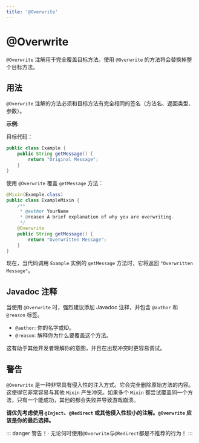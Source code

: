```yaml
---
title: '@Overwrite'
---
```


# @Overwrite

`@Overwrite` 注解用于完全覆盖目标方法。使用 `@Overwrite` 的方法将会替换掉整个目标方法。

## 用法

`@Overwrite` 注解的方法必须和目标方法有完全相同的签名（方法名、返回类型、参数）。

**示例:**

目标代码：
```java
public class Example {
    public String getMessage() {
        return "Original Message";
    }
}
```

使用 `@Overwrite` 覆盖 `getMessage` 方法：
```java
@Mixin(Example.class)
public class ExampleMixin {
    /**
     * @author YourName
     * @reason A brief explanation of why you are overwriting.
     */
    @Overwrite
    public String getMessage() {
        return "Overwritten Message";
    }
}
```
现在，当代码调用 `Example` 实例的 `getMessage` 方法时，它将返回 `"Overwritten Message"`。

## Javadoc 注释

当使用 `@Overwrite` 时，强烈建议添加 Javadoc 注释，并包含 `@author` 和 `@reason` 标签。

- `@author`: 你的名字或ID。
- `@reason`: 解释你为什么要覆盖这个方法。

这有助于其他开发者理解你的意图，并且在出现冲突时更容易调试。

## 警告

`@Overwrite` 是一种非常具有侵入性的注入方式。它会完全删除原始方法的内容。这使得它非常容易与其他 `Mixin` 产生冲突。如果多个 `Mixin` 都尝试覆盖同一个方法，只有一个能成功，其他的都会失败并导致游戏崩溃。

**请优先考虑使用 `@Inject`、`@Redirect` 或其他侵入性较小的注解。`@Overwrite` 应该是你的最后选择。** 

::: danger 警告！·
无论何时使用`@Overwrite`与`@Redirect`都是不推荐的行为！
:::